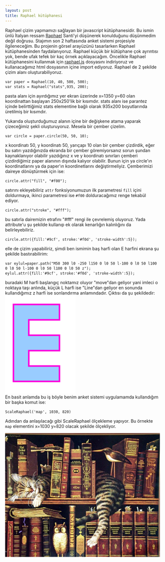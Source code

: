 ```yaml
---
layout: post
title: Raphael kütüphanesi
---
```

   Raphael çizim yapmamızı sağlayan bir javascript kütüphanesidir. Bu ismin ünlü İtalyan ressam [Raphael](http://tr.wikipedia.org/wiki/Raffaello_Santi) Santi'yi düşünerek konulduğunu düşünmedim değil doğrusu.
   Stajımın son 2 haftasında anket sistemi projesiyle ilgileneceğim. Bu projenin görsel arayüzünü tasarlarken Raphael kütüphanesinden faydalanıyoruz. Raphael küçük bir kütüphane çok ayrıntısı yok, bende ufak tefek bir kaç örnek açıklayacağım. Öncelikle Raphael kütüphanesini kullanmak için [raphael.js](https://raw.github.com/DmitryBaranovskiy/raphael/master/raphael.js) dosyasını indiriyoruz ve kullanacağımız html dosyasının içine import ediyoruz.
   Raphael de 2 şekilde çizim alanı oluşturabiliyoruz.  

	var paper = Raphael(10, 40, 500, 500);  
	var stats = Raphael("stats",935, 200);  

   pasta alanı için ayırdığımız yer ekran üzerinde x=1350 y=60 olan koordinattan başlayan 250x250'lik bir kısımdır. stats alanı ise parantez içinde belirttiğimiz stats elementine bağlı olarak 935x200 boyutlarında üretilmiş bir kısımdır.  

   Yukarıda oluşturduğumuz alanın içine bir değişkene atama yaparak çizeceğimiz şekli oluşturuyoruz. Mesela bir çember çizelim.  

	var circle = paper.circle(50, 50, 10);  

   x koordinatı 50, y koordinatı 50, yarıçapı 10 olan bir çember çizdirdik, eğer bu satırı yazdığınızda ekranda bir çember göremiyorsanız sorun şundan kaynaklanıyor olabilir yazdığınız x ve y koordinatı sınırları çemberi çizdirdiğimiz paper alanının dışında kalıyor olabilir. Bunun için ya circle'ın koordinatlarını ya da paper'ın koordinetlarını değiştirmeliyiz. Çemberimizi daireye dönüştürmek için ise:  

	circle.attr("fill", "#f00");  
   satırını ekleyebiliriz `attr` fonksiyonumuzun ilk parametresi `fill` içini doldurmaya, ikinci parametresi ise `#f00` dolduracağımız renge tekabül ediyor.  

	circle.attr("stroke", "#fff");  
   bu satırla dairemizin etrafını "#fff" rengi ile çevrelemiş oluyoruz. Yada attribute'u şu şekilde kullanıp ek olarak kenarlığın kalınlığını da belirleyebiliriz.  

	circle.attr({fill:'#9cf', stroke:'#f0d', 'stroke-width':5});  
   elle de çizim yapabiliriz, şimdi ben ismimin baş harfi olan E harfini ekrana şu şekilde bastırabilirim:  

	var eylul=paper.path("M50 300 l0 -250 l150 0 l0 50 l-100 0 l0 50 l100 0 l0 50 l-100 0 l0 50 l100 0 l0 50 z");
	eylul.attr({fill:'#9cf', stroke:'#f0d', 'stroke-width':5});  

buradaki M harfi başlangıç noktamız oluyor "move"dan geliyor yani imleci o noktaya taşı anlında, küçük L harfi ise "Line"dan geliyor en sonunda kullandığımız z harfi ise sonlandırma anlamındadır. Çıktısı da şu şekildedir:  
    ![e](https://github.com/Seylul/seylul.github.com/raw/master/chrome/e.png)  
En basit anlamda bu iş böyle benim anket sistemi uygulamamda kullandığım bir başka komut ise:  

	ScaleRaphael('map', 1030, 820)  
Adından da anlaşılacağı gibi ScaleRaphael ölçekleme yapıyor. Bu örnekte `map` elementini x=1030 y=820 olacak şekilde ölçekliyor.  

	

   ![library](https://github.com/Seylul/seylul.github.com/raw/master/chrome/books.png)  
